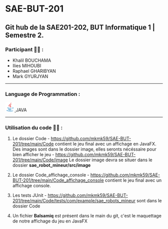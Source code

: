 # SAE-BUT-201

## Git hub de la SAE201-202, BUT Informatique 1 | Semestre 2.

### Participant 👨‍🎓 :

- Khalil BOUCHAMA
- Ilies MIHOUBI
- Raphael GHARIBYAN
- Mark GYURJYAN

---------------------------------------------------------------------
<h3 align="left">Language de Programmation :</h3>
<p align="left"> <a href="https://www.java.com" target="_blank" rel="noreferrer"> <img src="https://raw.githubusercontent.com/devicons/devicon/master/icons/java/java-original.svg" alt="java" width="30" height="30"/> </a> JAVA </p>

---------------------------------------------------------------------
### Utilisation du code 👨‍💻 : 

1. Le dossier Code - https://github.com/mkmk59/SAE-BUT-201/tree/main/Code 
contient le jeu final avec un affichage en JavaFX.
Des images sont dans le dossier image, elles seronts nécéssaire pour bien afficher le jeu - https://github.com/mkmk59/SAE-BUT-201/tree/main/Code/image
Le dossier image devra se situer dans le dossier **sae_robot_mineur/src/image**

2. Le dossier Code_affichage_console - https://github.com/mkmk59/SAE-BUT-201/tree/main/Code_affichage_console
contient le jeu final avec un affichage console.

3. Les tests JUnit - https://github.com/mkmk59/SAE-BUT-201/tree/main/Code/tests/com/example/sae_robots_mineur
sont dans le dossier Code

4. Un fichier **Balsamiq** est présent dans le main du git, c'est le maquettage de notre affichage du jeu en JavaFX
